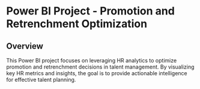 # Power BI Project - Promotion and Retrenchment Optimization

## Overview

This Power BI project focuses on leveraging HR analytics to optimize promotion and retrenchment decisions in talent management. By visualizing key HR metrics and insights, the goal is to provide actionable intelligence for effective talent planning.
